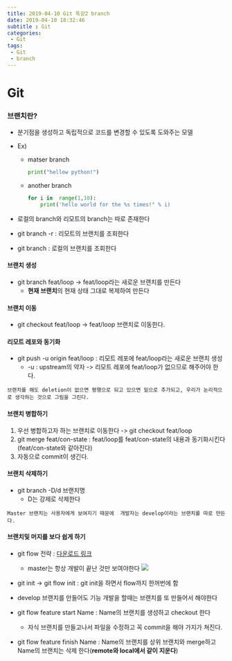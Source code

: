 ```yaml
---
title: 2019-04-10 Git 특강2 branch
date: 2019-04-10 18:32:46
subtitle : Git
categories:
 - Git
tags:
 - Git
 - branch
---
```


# Git

### 브랜치란?
* 분기점을 생성하고 독립적으로 코드를 변경할 수 있도록 도와주는 모델
* Ex) 
  * matser branch
    ```python
    print("hellow python!")
    ```
  * another branch
    ```python
    for i in  range(1,10):
        print('hello world for the %s times!" % i)
    ```   

* 로컬의 branch와 리모트의 branch는 따로 존재한다
* git branch -r : 리모트의 브랜치를 조회한다
* git branch : 로컬의 브랜치를 조회한다


#### 브랜치 생성
* git branch feat/loop -> feat/loop라는 새로운 브랜치를 만든다
  *  **현재 브랜치**의 현재 상태 그대로 복제하여 만든다

#### 브랜치 이동
* git checkout feat/loop -> feat/loop 브랜치로 이동한다.

#### 리모트 레포와 동기화
* git push -u origin feat/loop : 리모트 레포에 feat/loop라는 새로운 브랜치 생성
  * -u : upstream의 약자 -> 리모트 레포에 feat/loop가 없으므로 해주어야 한다.


 ```text
 브랜치를 해도 deletion이 없으면 평행으로 되고 있으면 밑으로 추가되고, 우리가 논리적으로 생각하는 것으로 그림을 그린다.
 ```

#### 브랜치 병합하기
1. 우선 병합하고자 하는 브랜치로 이동한다 -> git checkout feat/loop
2. git merge feat/con-state : feat/loop를 feat/con-state의 내용과 동기화시킨다(feat/con-state와 같아진다)
3. 자동으로 commit이 생긴다.

#### 브랜치 삭제하기
* git branch -D/d 브랜치명
  * D는 강제로 삭제한다


```text
Master 브랜치는 사용자에게 보여지기 때문에  개발자는 develop이라는 브랜치를 따로 만든다.
```

#### 브랜치및 머지를 보다 쉽게 하기
* git flow 전략 : [다운로드 링크](https://danielkummer.github.io/git-flow-cheatsheet/index.ko_KR.html)
  * master는 항상 개발이 끝난 것만 보여야한다
 ![](https://camo.githubusercontent.com/075a231fca71d6a23491041230f3a265671e3a36/68747470733a2f2f64616e69656c6b756d6d65722e6769746875622e696f2f6769742d666c6f772d636865617473686565742f696d672f6769742d666c6f772d636f6d6d616e64732e706e67)
* git init -> git flow init : git init을 하면서 flow까지 한꺼번에 함
* develop 브랜치를 만들어도 기능 개발을 할때는 브랜치를 또 만들어서 해야한다 

* git flow feature start Name : Name의 브랜치를 생성하고 checkout 한다
   * 자식 브랜치를 만들고나서 파일을 수정하고 꼭 commit을 해야 가지가 쳐진다.

* git flow feature finish Name : Name의 브랜치를 상위 브랜치와 merge하고 Name의 브랜치는 삭제 한다(**remote와 local에서 같이 지운다**)
